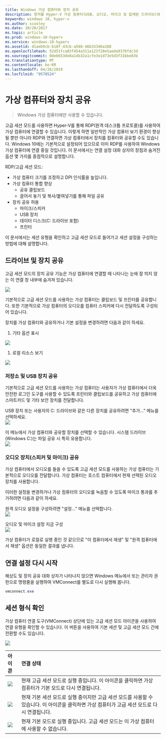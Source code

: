 ```yaml
---
title: Windows 가상 컴퓨터와 장치 공유
description: 장치를 Hyper-V 가상 컴퓨터(USB, 오디오, 마이크 및 탑재된 드라이브)와 공유하는 방법을 안내합니다.
keywords: windows 10, hyper-v
ms.author: scooley
ms.date: 10/20/2017
ms.topic: article
ms.prod: windows-10-hyperv
ms.service: windows-10-hyperv
ms.assetid: d1aeb9cb-b18f-43cb-a568-46b33346a188
ms.openlocfilehash: 52d51fca03f454a311a123f20e5aeda9376fdc3d
ms.sourcegitcommit: 0deb653de8a14b32a1cfe3e1d73e5d3f31bbe83b
ms.translationtype: MT
ms.contentlocale: ko-KR
ms.lasthandoff: 04/26/2019
ms.locfileid: "9578524"
---
```

# <a name="share-devices-with-your-virtual-machine"></a>가상 컴퓨터와 장치 공유

> Windows 가상 컴퓨터에만 사용할 수 있습니다.

고급 세션 모드를 사용하면 Hyper-V를 통해 RDP(원격 데스크톱 프로토콜)를 사용하여 가상 컴퓨터에 연결할 수 있습니다.  이렇게 하면 일반적인 가상 컴퓨터 보기 환경이 향상될 뿐만 아니라 RDP와 연결하면 가상 컴퓨터에서 장치를 컴퓨터와 공유할 수도 있습니다.  Windows 10에는 기본적으로 설정되어 있으므로 이미 RDP를 사용하여 Windows 가상 컴퓨터에 연결 중일 것입니다.  이 문서에서는 연결 설정 대화 상자의 장점과 숨겨진 옵션 몇 가지를 중점적으로 설명합니다.

RDP/고급 세션 모드:

* 가상 컴퓨터 크기를 조정하고 DPI 인식률을 높입니다.
* 가상 컴퓨터 통합 향상
  * 공유 클립보드
  * 끌어서 놓기 및 복사/붙여넣기를 통해 파일 공유
* 장치 공유 허용
  * 마이크/스피커
  * USB 장치
  * 데이터 디스크(C: 드라이브 포함)
  * 프린터

이 문서에서는 세션 유형을 확인하고 고급 세션 모드로 들어가고 세션 설정을 구성하는 방법에 대해 설명합니다.

## <a name="share-drives-and-devices"></a>드라이브 및 장치 공유

고급 세션 모드의 장치 공유 기능은 가상 컴퓨터에 연결할 때 나타나는 눈에 잘 띄지 않는 이 연결 창 내부에 숨겨져 있습니다.

![](media/esm-default-view.png)

기본적으로 고급 세션 모드를 사용하는 가상 컴퓨터는 클립보드 및 프린터를 공유합니다.  또한 기본적으로 가상 컴퓨터의 오디오를 컴퓨터 스피커에 다시 전달하도록 구성되어 있습니다.

장치를 가상 컴퓨터와 공유하거나 기본 설정을 변경하려면 다음과 같이 하세요.

1. 기타 옵션 표시

  ![](media/esm-show-options.png)

1. 로컬 리소스 보기

  ![](media/esm-local-resources.png)

### <a name="share-storage-and-usb-devices"></a>저장소 및 USB 장치 공유

기본적으로 고급 세션 모드를 사용하는 가상 컴퓨터는 사용자가 가상 컴퓨터에서 더욱 안전한 로그인 도구를 사용할 수 있도록 프린터와 클립보드를 공유하고 가상 컴퓨터에 스마트카드 및 기타 보안 장치를 전달합니다.

USB 장치 또는 사용자의 C: 드라이브와 같은 다른 장치를 공유하려면 "추가..." 메뉴를 선택하세요.  
![](media/esm-more-devices.png)

이 메뉴에서 가상 컴퓨터와 공유할 장치를 선택할 수 있습니다.  시스템 드라이브(Windows C:)는 파일 공유 시 특히 유용합니다.  
![](media/esm-drives-usb.png)

### <a name="share-audio-devices-speakers-and-microphones"></a>오디오 장치(스피커 및 마이크) 공유

가상 컴퓨터에서 오디오를 들을 수 있도록 고급 세션 모드를 사용하는 가상 컴퓨터는 기본적으로 오디오를 전달합니다.  가상 컴퓨터는 호스트 컴퓨터에서 현재 선택된 오디오 장치를 사용합니다.

이러한 설정을 변경하거나 가상 컴퓨터의 오디오를 녹음할 수 있도록 마이크 통과를 추가하려면 다음과 같이 하세요.

원격 오디오 설정을 구성하려면 "설정..." 메뉴를 선택합니다.  
![](media/esm-audio.png)

오디오 및 마이크 설정 지금 구성  
![](media/esm-audio-settings.png)

가상 컴퓨터가 로컬로 실행 중인 것 같으므로 "이 컴퓨터에서 재생" 및 "원격 컴퓨터에서 재생" 옵션은 동일한 결과를 냅니다.

## <a name="re-launching-the-connection-settings"></a>연결 설정 다시 시작

해상도 및 장치 공유 대화 상자가 나타나지 않으면 Windows 메뉴에서 또는 관리자 권한으로 명령줄을 실행하여 VMConnect를 별도로 다시 실행해 봅니다.  

``` Powershell
vmconnect.exe
```

## <a name="check-session-type"></a>세션 형식 확인

가상 컴퓨터 연결 도구(VMConnect) 상단에 있는 고급 세션 모드 아이콘을 사용하여 연결 유형을 확인할 수 있습니다.  이 버튼을 사용하여 기본 세션 및 고급 세션 모드 간에 전환할 수도 있습니다.

![](media/esm-button-location.png)

| 아이콘 | 연결 상태 |
|:-----|:---------|
|![](media/esm-basic.png)| 현재 고급 세션 모드로 실행 중입니다.  이 아이콘을 클릭하면 가상 컴퓨터가 기본 모드로 다시 연결됩니다. |
|![](media/esm-connect.png)| 현재 기본 세션 모드로 실행 중이지만 고급 세션 모드를 사용할 수 있습니다.  이 아이콘을 클릭하면 가상 컴퓨터가 고급 세션 모드로 다시 연결됩니다.  |
|![](media/esm-stop.png)| 현재 기본 모드로 실행 중입니다.  고급 세션 모드는 이 가상 컴퓨터에 사용할 수 없습니다. |